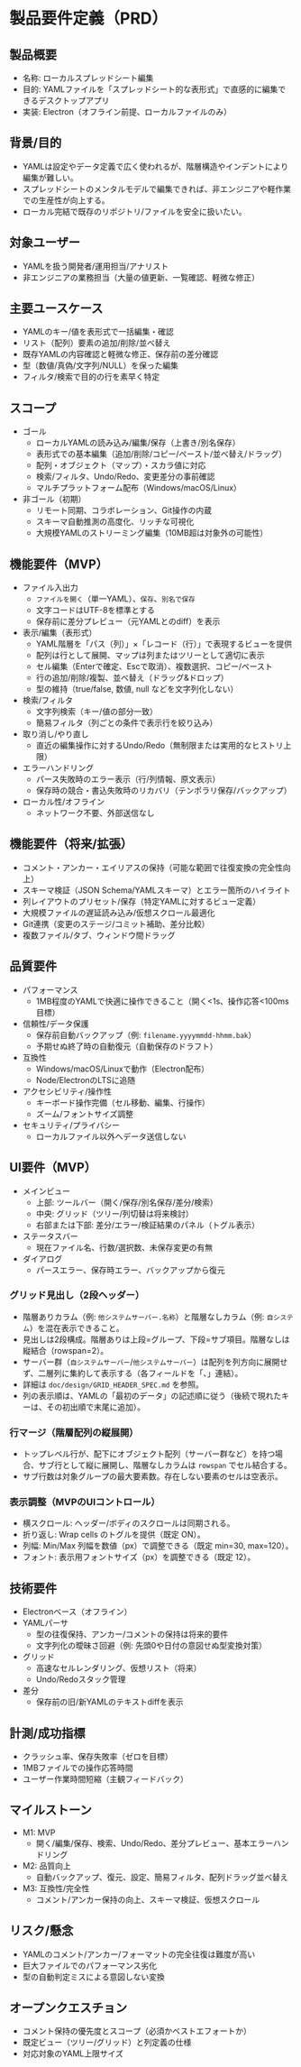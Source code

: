 # 製品要件定義（PRD）

## 製品概要
- 名称: ローカルスプレッドシート編集
- 目的: YAMLファイルを「スプレッドシート的な表形式」で直感的に編集できるデスクトップアプリ
- 実装: Electron（オフライン前提、ローカルファイルのみ）

## 背景/目的
- YAMLは設定やデータ定義で広く使われるが、階層構造やインデントにより編集が難しい。
- スプレッドシートのメンタルモデルで編集できれば、非エンジニアや軽作業での生産性が向上する。
- ローカル完結で既存のリポジトリ/ファイルを安全に扱いたい。

## 対象ユーザー
- YAMLを扱う開発者/運用担当/アナリスト
- 非エンジニアの業務担当（大量の値更新、一覧確認、軽微な修正）

## 主要ユースケース
- YAMLのキー/値を表形式で一括編集・確認
- リスト（配列）要素の追加/削除/並べ替え
- 既存YAMLの内容確認と軽微な修正、保存前の差分確認
- 型（数値/真偽/文字列/NULL）を保った編集
- フィルタ/検索で目的の行を素早く特定

## スコープ
- ゴール
  - ローカルYAMLの読み込み/編集/保存（上書き/別名保存）
  - 表形式での基本編集（追加/削除/コピー/ペースト/並べ替え/ドラッグ）
  - 配列・オブジェクト（マップ）・スカラ値に対応
  - 検索/フィルタ、Undo/Redo、変更差分の事前確認
  - マルチプラットフォーム配布（Windows/macOS/Linux）
- 非ゴール（初期）
  - リモート同期、コラボレーション、Git操作の内蔵
  - スキーマ自動推測の高度化、リッチな可視化
  - 大規模YAMLのストリーミング編集（10MB超は対象外の可能性）

## 機能要件（MVP）
- ファイル入出力
  - `ファイルを開く`（単一YAML）、`保存`、`別名で保存`
  - 文字コードはUTF-8を標準とする
  - 保存前に差分プレビュー（元YAMLとのdiff）を表示
- 表示/編集（表形式）
  - YAML階層を「パス（列）」×「レコード（行）」で表現するビューを提供
  - 配列は行として展開、マップは列またはツリーとして適切に表示
  - セル編集（Enterで確定、Escで取消）、複数選択、コピー/ペースト
  - 行の追加/削除/複製、並べ替え（ドラッグ&ドロップ）
  - 型の維持（true/false, 数値, null などを文字列化しない）
- 検索/フィルタ
  - 文字列検索（キー/値の部分一致）
  - 簡易フィルタ（列ごとの条件で表示行を絞り込み）
- 取り消し/やり直し
  - 直近の編集操作に対するUndo/Redo（無制限または実用的なヒストリ上限）
- エラーハンドリング
  - パース失敗時のエラー表示（行/列情報、原文表示）
  - 保存時の競合・書込失敗時のリカバリ（テンポラリ保存/バックアップ）
- ローカル性/オフライン
  - ネットワーク不要、外部送信なし

## 機能要件（将来/拡張）
- コメント・アンカー・エイリアスの保持（可能な範囲で往復変換の完全性向上）
- スキーマ検証（JSON Schema/YAMLスキーマ）とエラー箇所のハイライト
- 列レイアウトのプリセット/保存（特定YAMLに対するビュー定義）
- 大規模ファイルの遅延読み込み/仮想スクロール最適化
- Git連携（変更のステージ/コミット補助、差分比較）
- 複数ファイル/タブ、ウィンドウ間ドラッグ

## 品質要件
- パフォーマンス
  - 1MB程度のYAMLで快適に操作できること（開く<1s、操作応答<100ms目標）
- 信頼性/データ保護
  - 保存前自動バックアップ（例: `filename.yyyymmdd-hhmm.bak`）
  - 予期せぬ終了時の自動復元（自動保存のドラフト）
- 互換性
  - Windows/macOS/Linuxで動作（Electron配布）
  - Node/ElectronのLTSに追随
- アクセシビリティ/操作性
  - キーボード操作完備（セル移動、編集、行操作）
  - ズーム/フォントサイズ調整
- セキュリティ/プライバシー
  - ローカルファイル以外へデータ送信しない

## UI要件（MVP）
- メインビュー
  - 上部: ツールバー（開く/保存/別名保存/差分/検索）
  - 中央: グリッド（ツリー/列切替は将来検討）
  - 右部または下部: 差分/エラー/検証結果のパネル（トグル表示）
- ステータスバー
  - 現在ファイル名、行数/選択数、未保存変更の有無
- ダイアログ
  - パースエラー、保存時エラー、バックアップから復元

### グリッド見出し（2段ヘッダー）
- 階層ありカラム（例: `他システムサーバー.名称`）と階層なしカラム（例: `自システム`）を混在表示できること。
- 見出しは2段構成。階層ありは上段=グループ、下段=サブ項目。階層なしは縦結合（rowspan=2）。
 - サーバー群（`自システムサーバー`/`他システムサーバー`）は配列を列方向に展開せず、二層列に集約して表示する（各フィールドを「、」連結）。
 - 詳細は `doc/design/GRID_HEADER_SPEC.md` を参照。
 - 列の表示順は、YAMLの「最初のデータ」の記述順に従う（後続で現れたキーは、その初出順で末尾に追加）。

### 行マージ（階層配列の縦展開）
- トップレベル行が、配下にオブジェクト配列（サーバー群など）を持つ場合、サブ行として縦に展開し、階層なしカラムは `rowspan` でセル結合する。
- サブ行数は対象グループの最大要素数。存在しない要素のセルは空表示。

### 表示調整（MVPのUIコントロール）
- 横スクロール: ヘッダー/ボディのスクロールは同期される。
- 折り返し: Wrap cells のトグルを提供（既定 ON）。
- 列幅: Min/Max 列幅を数値（px）で調整できる（既定 min=30, max=120）。
- フォント: 表示用フォントサイズ（px）を調整できる（既定 12）。

## 技術要件
- Electronベース（オフライン）
- YAMLパーサ
  - 型の往復保持、アンカー/コメントの保持は将来的要件
  - 文字列化の曖昧さ回避（例: 先頭0や日付の意図せぬ型変換対策）
- グリッド
  - 高速なセルレンダリング、仮想リスト（将来）
  - Undo/Redoスタック管理
- 差分
  - 保存前の旧/新YAMLのテキストdiffを表示

## 計測/成功指標
- クラッシュ率、保存失敗率（ゼロを目標）
- 1MBファイルでの操作応答時間
- ユーザー作業時間短縮（主観フィードバック）

## マイルストーン
- M1: MVP
  - 開く/編集/保存、検索、Undo/Redo、差分プレビュー、基本エラーハンドリング
- M2: 品質向上
  - 自動バックアップ、復元、設定、簡易フィルタ、配列ドラッグ並べ替え
- M3: 互換性/完全性
  - コメント/アンカー保持の向上、スキーマ検証、仮想スクロール

## リスク/懸念
- YAMLのコメント/アンカー/フォーマットの完全往復は難度が高い
- 巨大ファイルでのパフォーマンス劣化
- 型の自動判定ミスによる意図しない変換

## オープンクエスチョン
- コメント保持の優先度とスコープ（必須かベストエフォートか）
- 既定ビュー（ツリー/グリッド）と列定義の仕様
- 対応対象のYAML上限サイズ
